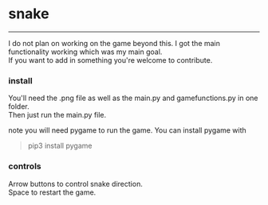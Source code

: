 # snake
***
I do not plan on working on the game beyond this. I got the main functionality working which was my main goal.
<br>If you want to add in something you're welcome to contribute.
### install
You'll need the .png file as well as the main.py and gamefunctions.py in one folder.
<br>Then just run the main.py file.

note you will need pygame to run the game. You can install pygame with
> pip3 install pygame
### controls
Arrow buttons to control snake direction.
<br>Space to restart the game.
